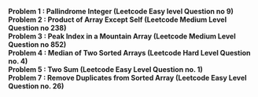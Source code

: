 <b>Problem 1 : Pallindrome Integer (Leetcode Easy level Question no 9)</b><br>
<b>Problem 2 : Product of Array Except Self (Leetcode  Medium Level Question no 238)</b><br>
<b>Problem 3 : Peak Index in a Mountain Array (Leetcode Medium Level Question no 852)</b><br>
<b>Problem 4 : Median of Two Sorted Arrays (Leetcode Hard Level Question no. 4)</b><br>
<b>Problem 5 : Two Sum (Leetcode Easy Level Question no. 1)</b><br>
<b>Problem 7 : Remove Duplicates from Sorted Array (Leetcode Easy Level Question no. 26)</b><br>
